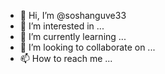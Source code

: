 - 👋 Hi, I’m @soshanguve33
- 👀 I’m interested in ...
- 🌱 I’m currently learning ...
- 💞️ I’m looking to collaborate on ...
- 📫 How to reach me ...

<!---
soshanguve33/soshanguve33 is a ✨ special ✨ repository because its `README.md` (this file) appears on your GitHub profile.
You can click the Preview link to take a look at your changes.
---ki>
